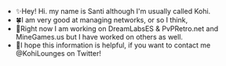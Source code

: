 - ✨Hey! Hi. my name is Santi although I'm usually called Kohi.
- 🍀I am very good at managing networks, or so I think, 
- 🍁Right now I am working on DreamLabsES & PvPRetro.net and MineGames.us but I have worked on others as well.
- 🌴I hope this information is helpful, if you want to contact me @KohiLounges on Twitter!
